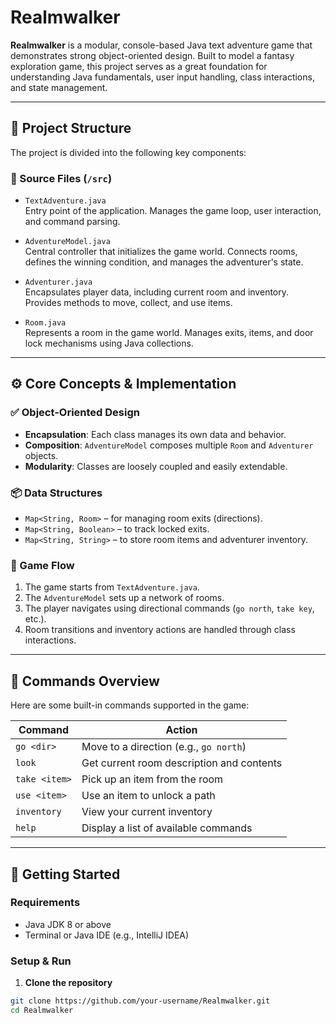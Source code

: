 # Realmwalker

**Realmwalker** is a modular, console-based Java text adventure game that demonstrates strong object-oriented design. Built to model a fantasy exploration game, this project serves as a great foundation for understanding Java fundamentals, user input handling, class interactions, and state management.

---

## 📁 Project Structure

The project is divided into the following key components:

### 🔸 Source Files (`/src`)

- `TextAdventure.java`  
  Entry point of the application. Manages the game loop, user interaction, and command parsing.

- `AdventureModel.java`  
  Central controller that initializes the game world. Connects rooms, defines the winning condition, and manages the adventurer's state.

- `Adventurer.java`  
  Encapsulates player data, including current room and inventory. Provides methods to move, collect, and use items.

- `Room.java`  
  Represents a room in the game world. Manages exits, items, and door lock mechanisms using Java collections.

---

## ⚙️ Core Concepts & Implementation

### ✅ Object-Oriented Design

- **Encapsulation**: Each class manages its own data and behavior.
- **Composition**: `AdventureModel` composes multiple `Room` and `Adventurer` objects.
- **Modularity**: Classes are loosely coupled and easily extendable.

### 📦 Data Structures

- `Map<String, Room>` – for managing room exits (directions).
- `Map<String, Boolean>` – to track locked exits.
- `Map<String, String>` – to store room items and adventurer inventory.

### 🔄 Game Flow

1. The game starts from `TextAdventure.java`.
2. The `AdventureModel` sets up a network of rooms.
3. The player navigates using directional commands (`go north`, `take key`, etc.).
4. Room transitions and inventory actions are handled through class interactions.

---

## 📲 Commands Overview

Here are some built-in commands supported in the game:

| Command       | Action                                      |
|---------------|---------------------------------------------|
| `go <dir>`    | Move to a direction (e.g., `go north`)      |
| `look`        | Get current room description and contents   |
| `take <item>` | Pick up an item from the room               |
| `use <item>`  | Use an item to unlock a path                |
| `inventory`   | View your current inventory                 |
| `help`        | Display a list of available commands        |

---

## 🚀 Getting Started

### Requirements

- Java JDK 8 or above
- Terminal or Java IDE (e.g., IntelliJ IDEA)

### Setup & Run

1. **Clone the repository**
```bash
git clone https://github.com/your-username/Realmwalker.git
cd Realmwalker
